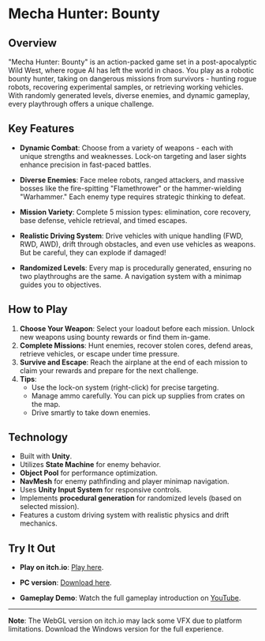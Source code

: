 # Mecha Hunter: Bounty

## Overview
"Mecha Hunter: Bounty" is an action-packed game set in a post-apocalyptic Wild West, where rogue AI has left the world in chaos. You play as a robotic bounty hunter, taking on dangerous missions from survivors - hunting rogue robots, recovering experimental samples, or retrieving working vehicles. With randomly generated levels, diverse enemies, and dynamic gameplay, every playthrough offers a unique challenge.

## Key Features
- **Dynamic Combat**: Choose from a variety of weapons - each with unique strengths and weaknesses. Lock-on targeting and laser sights enhance precision in fast-paced battles.
  
- **Diverse Enemies**: Face melee robots, ranged attackers, and massive bosses like the fire-spitting "Flamethrower" or the hammer-wielding "Warhammer." Each enemy type requires strategic thinking to defeat.
  
- **Mission Variety**: Complete 5 mission types: elimination, core recovery, base defense, vehicle retrieval, and timed escapes.
  
- **Realistic Driving System**: Drive vehicles with unique handling (FWD, RWD, AWD), drift through obstacles, and even use vehicles as weapons. But be careful, they can explode if damaged!
  
- **Randomized Levels**: Every map is procedurally generated, ensuring no two playthroughs are the same. A navigation system with a minimap guides you to objectives.

## How to Play
1. **Choose Your Weapon**: Select your loadout before each mission. Unlock new weapons using bounty rewards or find them in-game.
2. **Complete Missions**: Hunt enemies, recover stolen cores, defend areas, retrieve vehicles, or escape under time pressure.
3. **Survive and Escape**: Reach the airplane at the end of each mission to claim your rewards and prepare for the next challenge.
4. **Tips**:
   - Use the lock-on system (right-click) for precise targeting.
   - Manage ammo carefully. You can pick up supplies from crates on the map.
   - Drive smartly to take down enemies.

## Technology
- Built with **Unity**.
- Utilizes **State Machine** for enemy behavior.
- **Object Pool** for performance optimization.
- **NavMesh** for enemy pathfinding and player minimap navigation.
- Uses **Unity Input System** for responsive controls.
- Implements **procedural generation** for randomized levels (based on selected mission).
- Features a custom driving system with realistic physics and drift mechanics.

## Try It Out
- **Play on itch.io**: [Play here](https://huynhnguyen-haku.itch.io/mecha-cowboy).
  
- **PC version**: [Download here](https://drive.google.com/file/d/1j4b9v7cOIhpL8B4KhuijzsYaEn1qkwcp/view?usp=sharing).
  
- **Gameplay Demo**: Watch the full gameplay introduction on [YouTube](https://your-youtube-link).

---

**Note**: The WebGL version on itch.io may lack some VFX due to platform limitations. Download the Windows version for the full experience.
